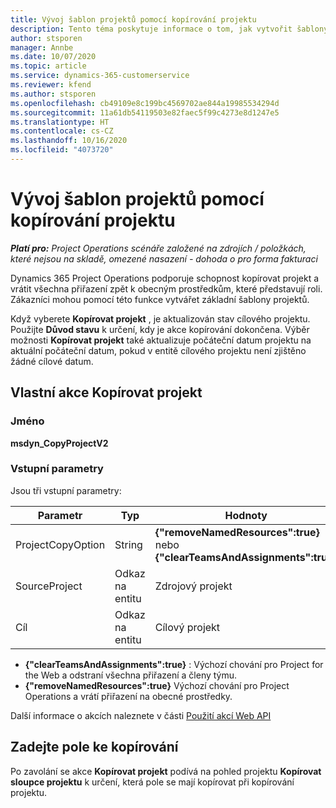 ```yaml
---
title: Vývoj šablon projektů pomocí kopírování projektu
description: Tento téma poskytuje informace o tom, jak vytvořit šablony projektu pomocí vlastní akce Kopírovat projekt.
author: stsporen
manager: Annbe
ms.date: 10/07/2020
ms.topic: article
ms.service: dynamics-365-customerservice
ms.reviewer: kfend
ms.author: stsporen
ms.openlocfilehash: cb49109e8c199bc4569702ae844a19985534294d
ms.sourcegitcommit: 11a61db54119503e82faec5f99c4273e8d1247e5
ms.translationtype: HT
ms.contentlocale: cs-CZ
ms.lasthandoff: 10/16/2020
ms.locfileid: "4073720"
---
```

# <a name="develop-project-templates-with-copy-project"></a>Vývoj šablon projektů pomocí kopírování projektu

_**Platí pro:** Project Operations scénáře založené na zdrojích / položkách, které nejsou na skladě, omezené nasazení - dohoda o pro forma fakturaci_

Dynamics 365 Project Operations podporuje schopnost kopírovat projekt a vrátit všechna přiřazení zpět k obecným prostředkům, které představují roli. Zákazníci mohou pomocí této funkce vytvářet základní šablony projektů.

Když vyberete **Kopírovat projekt** , je aktualizován stav cílového projektu. Použijte **Důvod stavu** k určení, kdy je akce kopírování dokončena. Výběr možnosti **Kopírovat projekt** také aktualizuje počáteční datum projektu na aktuální počáteční datum, pokud v entitě cílového projektu není zjištěno žádné cílové datum.

## <a name="copy-project-custom-action"></a>Vlastní akce Kopírovat projekt 

### <a name="name"></a>Jméno 

**msdyn_CopyProjectV2**

### <a name="input-parameters"></a>Vstupní parametry
Jsou tři vstupní parametry:

| Parametr          | Typ   | Hodnoty                                                   | 
|--------------------|--------|----------------------------------------------------------|
| ProjectCopyOption  | String | **{"removeNamedResources":true}** nebo **{"clearTeamsAndAssignments":true}** |
| SourceProject      | Odkaz na entitu | Zdrojový projekt |
| Cíl             | Odkaz na entitu | Cílový projekt |


- **{"clearTeamsAndAssignments":true}** : Výchozí chování pro Project for the Web a odstraní všechna přiřazení a členy týmu.
- **{"removeNamedResources":true}** Výchozí chování pro Project Operations a vrátí přiřazení na obecné prostředky.

Další informace o akcích naleznete v části [Použití akcí Web API](https://docs.microsoft.com/powerapps/developer/common-data-service/webapi/use-web-api-actions)

## <a name="specify-fields-to-copy"></a>Zadejte pole ke kopírování 
Po zavolání se akce **Kopírovat projekt** podívá na pohled projektu **Kopírovat sloupce projektu** k určení, která pole se mají kopírovat při kopírování projektu.
